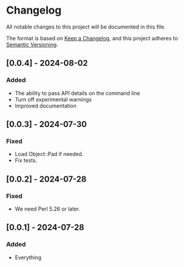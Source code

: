 # Changelog

All notable changes to this project will be documented in this file.

The format is based on [Keep a Changelog](https://keepachangelog.com/en/1.1.0/),
and this project adheres to [Semantic Versioning](https://semver.org/spec/v2.0.0.html).

## [0.0.4] - 2024-08-02

### Added

- The ability to pass API details on the command line
- Turn off experimental warnings
- Improved documentation

## [0.0.3] - 2024-07-30

### Fixed

- Load Object::Pad if needed.
- Fix tests.

## [0.0.2] - 2024-07-28

### Fixed

- We need Perl 5.26 or later.

## [0.0.1] - 2024-07-28

### Added 

- Everything

